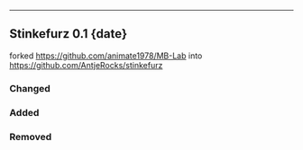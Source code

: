 
---

## Stinkefurz 0.1 {date}

forked https://github.com/animate1978/MB-Lab into https://github.com/AntjeRocks/stinkefurz

### Changed

### Added

### Removed
